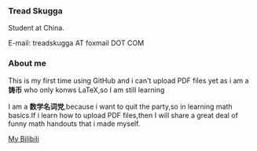 ### **Tread Skugga**

Student at China.

E-mail: treadskugga AT foxmail DOT COM

### About me

This is my first time using GitHub and i can't upload PDF files yet as i am a **铸币** who only konws LaTeX,so I am still learning

I am a **数学名词党**,because i want to quit the party,so in learning math basics.If i learn how to upload PDF files,then I will share a great deal of funny math handouts that i made myself.

[My Bilibili](https://space.bilibili.com/4665524?spm_id_from=333.1007.0.0)




